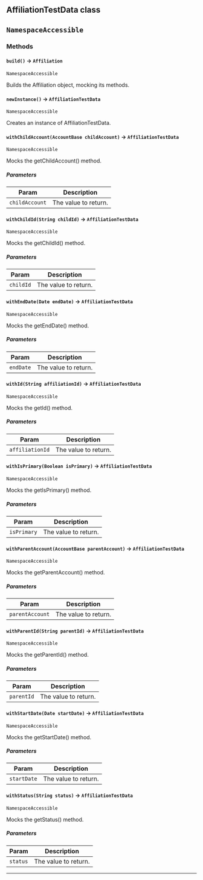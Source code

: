 ## AffiliationTestData class

`NamespaceAccessible`
---
### Methods
<!-- panels:start -->
<!-- div:left-panel -->
#### `build()` → `Affiliation`

`NamespaceAccessible`

Builds the Affiliation object, mocking its methods.

<!-- panels:end -->
<!-- panels:start -->
<!-- div:left-panel -->
#### `newInstance()` → `AffiliationTestData`

`NamespaceAccessible`

Creates an instance of AffiliationTestData.

<!-- panels:end -->
<!-- panels:start -->
<!-- div:left-panel -->
#### `withChildAccount(AccountBase childAccount)` → `AffiliationTestData`

`NamespaceAccessible`

Mocks the getChildAccount() method.

##### Parameters
|Param|Description|
|-----|-----------|
|`childAccount` |  The value to return. |

<!-- panels:end -->
<!-- panels:start -->
<!-- div:left-panel -->
#### `withChildId(String childId)` → `AffiliationTestData`

`NamespaceAccessible`

Mocks the getChildId() method.

##### Parameters
|Param|Description|
|-----|-----------|
|`childId` |  The value to return. |

<!-- panels:end -->
<!-- panels:start -->
<!-- div:left-panel -->
#### `withEndDate(Date endDate)` → `AffiliationTestData`

`NamespaceAccessible`

Mocks the getEndDate() method.

##### Parameters
|Param|Description|
|-----|-----------|
|`endDate` |  The value to return. |

<!-- panels:end -->
<!-- panels:start -->
<!-- div:left-panel -->
#### `withId(String affiliationId)` → `AffiliationTestData`

`NamespaceAccessible`

Mocks the getId() method.

##### Parameters
|Param|Description|
|-----|-----------|
|`affiliationId` |  The value to return. |

<!-- panels:end -->
<!-- panels:start -->
<!-- div:left-panel -->
#### `withIsPrimary(Boolean isPrimary)` → `AffiliationTestData`

`NamespaceAccessible`

Mocks the getIsPrimary() method.

##### Parameters
|Param|Description|
|-----|-----------|
|`isPrimary` |  The value to return. |

<!-- panels:end -->
<!-- panels:start -->
<!-- div:left-panel -->
#### `withParentAccount(AccountBase parentAccount)` → `AffiliationTestData`

`NamespaceAccessible`

Mocks the getParentAccount() method.

##### Parameters
|Param|Description|
|-----|-----------|
|`parentAccount` |  The value to return. |

<!-- panels:end -->
<!-- panels:start -->
<!-- div:left-panel -->
#### `withParentId(String parentId)` → `AffiliationTestData`

`NamespaceAccessible`

Mocks the getParentId() method.

##### Parameters
|Param|Description|
|-----|-----------|
|`parentId` |  The value to return. |

<!-- panels:end -->
<!-- panels:start -->
<!-- div:left-panel -->
#### `withStartDate(Date startDate)` → `AffiliationTestData`

`NamespaceAccessible`

Mocks the getStartDate() method.

##### Parameters
|Param|Description|
|-----|-----------|
|`startDate` |  The value to return. |

<!-- panels:end -->
<!-- panels:start -->
<!-- div:left-panel -->
#### `withStatus(String status)` → `AffiliationTestData`

`NamespaceAccessible`

Mocks the getStatus() method.

##### Parameters
|Param|Description|
|-----|-----------|
|`status` |  The value to return. |

<!-- panels:end -->
---
